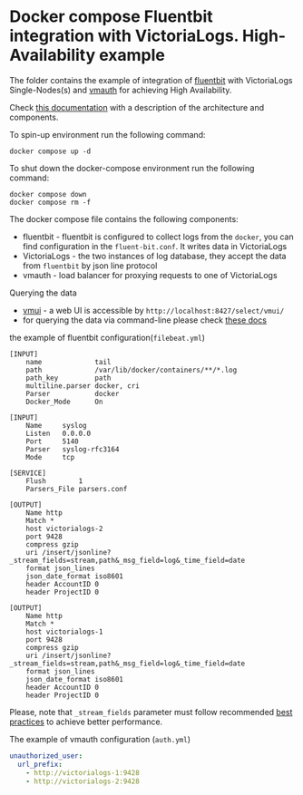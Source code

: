 # Docker compose Fluentbit integration with VictoriaLogs. High-Availability example 

The folder contains the example of integration of [fluentbit](https://docs.fluentbit.io/manual) with VictoriaLogs Single-Nodes(s) and [vmauth](https://docs.victoriametrics.com/vmauth/) for achieving High Availability. 

Check [this documentation](https://docs.victoriametrics.com/victorialogs/#high-availability) with a description of the architecture and components.

To spin-up environment  run the following command:

```shell
docker compose up -d 
```

To shut down the docker-compose environment run the following command:

```shell
docker compose down
docker compose rm -f
```

The docker compose file contains the following components:

* fluentbit - fluentbit is configured to collect logs from the `docker`, you can find configuration in the `fluent-bit.conf`. It writes data in VictoriaLogs
* VictoriaLogs - the two instances of log database, they accept the data from `fluentbit` by json line protocol
* vmauth - load balancer for proxying requests to one of VictoriaLogs

Querying the data

* [vmui](https://docs.victoriametrics.com/victorialogs/querying/#vmui) - a web UI is accessible by `http://localhost:8427/select/vmui/`
* for querying the data via command-line please check [these docs](https://docs.victoriametrics.com/victorialogs/querying/#command-line)


the example of fluentbit configuration(`filebeat.yml`)

```text
[INPUT]
    name             tail
    path             /var/lib/docker/containers/**/*.log
    path_key         path
    multiline.parser docker, cri
    Parser           docker
    Docker_Mode      On

[INPUT]
    Name     syslog
    Listen   0.0.0.0
    Port     5140
    Parser   syslog-rfc3164
    Mode     tcp

[SERVICE]
    Flush        1
    Parsers_File parsers.conf

[OUTPUT]
    Name http
    Match *
    host victorialogs-2
    port 9428
    compress gzip
    uri /insert/jsonline?_stream_fields=stream,path&_msg_field=log&_time_field=date
    format json_lines
    json_date_format iso8601
    header AccountID 0
    header ProjectID 0

[OUTPUT]
    Name http
    Match *
    host victorialogs-1
    port 9428
    compress gzip
    uri /insert/jsonline?_stream_fields=stream,path&_msg_field=log&_time_field=date
    format json_lines
    json_date_format iso8601
    header AccountID 0
    header ProjectID 0
```

Please, note that `_stream_fields` parameter must follow recommended [best practices](https://docs.victoriametrics.com/victorialogs/keyconcepts/#stream-fields) to achieve better performance.

The example of vmauth configuration (`auth.yml`)

```yaml
unauthorized_user:
  url_prefix:
    - http://victorialogs-1:9428
    - http://victorialogs-2:9428
```